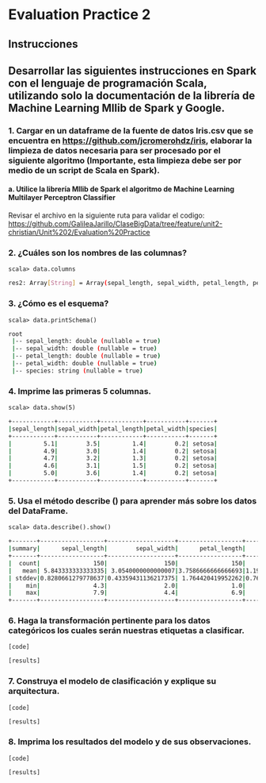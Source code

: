 # Evaluation Practice 2

## Instrucciones
## Desarrollar las siguientes instrucciones en Spark con el lenguaje de programación Scala, utilizando solo la documentación de la librería de Machine Learning Mllib de Spark y Google.

### 1. Cargar en un dataframe de la fuente de datos Iris.csv que se encuentra en https://github.com/jcromerohdz/iris, elaborar la limpieza de datos necesaria para ser procesado por el siguiente algoritmo (Importante, esta limpieza debe ser por medio de un script de Scala en Spark).
#### a. Utilice la librería Mllib de Spark el algoritmo de Machine Learning Multilayer Perceptron Classifier

Revisar el archivo en la siguiente ruta para validar el codigo: https://github.com/GalileaJarillo/ClaseBigData/tree/feature/unit2-christian/Unit%202/Evaluation%20Practice

### 2. ¿Cuáles son los nombres de las columnas?
```
scala> data.columns
```
```sh
res2: Array[String] = Array(sepal_length, sepal_width, petal_length, petal_width, species)
```
### 3. ¿Cómo es el esquema?
```
scala> data.printSchema()
```
```sh
root
 |-- sepal_length: double (nullable = true)
 |-- sepal_width: double (nullable = true)
 |-- petal_length: double (nullable = true)
 |-- petal_width: double (nullable = true)
 |-- species: string (nullable = true)
```
### 4. Imprime las primeras 5 columnas.
```
scala> data.show(5)
```
```sh
+------------+-----------+------------+-----------+-------+
|sepal_length|sepal_width|petal_length|petal_width|species|
+------------+-----------+------------+-----------+-------+
|         5.1|        3.5|         1.4|        0.2| setosa|
|         4.9|        3.0|         1.4|        0.2| setosa|
|         4.7|        3.2|         1.3|        0.2| setosa|
|         4.6|        3.1|         1.5|        0.2| setosa|
|         5.0|        3.6|         1.4|        0.2| setosa|
+------------+-----------+------------+-----------+-------+
```
### 5. Usa el método describe () para aprender más sobre los datos del DataFrame.
```
scala> data.describe().show()
```
```sh
+-------+------------------+-------------------+------------------+------------------+---------+
|summary|      sepal_length|        sepal_width|      petal_length|       petal_width|  species|
+-------+------------------+-------------------+------------------+------------------+---------+
|  count|               150|                150|               150|               150|      150|
|   mean| 5.843333333333335| 3.0540000000000007|3.7586666666666693|1.1986666666666672|     NULL|
| stddev|0.8280661279778637|0.43359431136217375| 1.764420419952262|0.7631607417008414|     NULL|
|    min|               4.3|                2.0|               1.0|               0.1|   setosa|
|    max|               7.9|                4.4|               6.9|               2.5|virginica|
+-------+------------------+-------------------+------------------+------------------+---------+
```
### 6. Haga la transformación pertinente para los datos categóricos los cuales serán nuestras etiquetas a clasificar.
```
[code]
```
```sh
[results]
```
### 7. Construya el modelo de clasificación y explique su arquitectura.
```
[code]
```
```sh
[results]
```
### 8. Imprima los resultados del modelo y de sus observaciones.
```
[code]
```
```sh
[results]
```